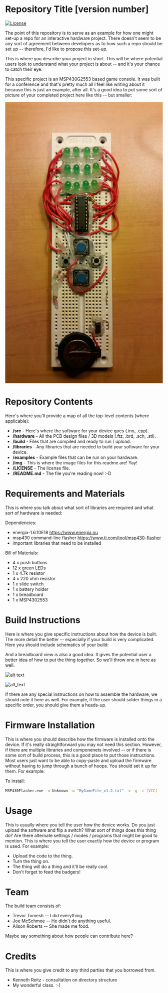 # Repository Title [version number]
[![License](https://poser.pugx.org/phpunit/phpunit/license)](https://packagist.org/packages/phpunit/phpunit)

The point of this repository is to serve as an example for how one might set-up a repo for an interactive hardware project. There doesn't seem to be any sort of agreement between developers as to how such a repo should be set up --  therefore, I'd like to propose this set-up.

This is where you describe your project in short. This will be where potential users look to understand what your project is about -- and it's your chance to catch their eye. 

This specific project is an MSP430G2553 based game console. It was built for a conference and that's pretty much all I feel like writing about it because this is just an example, after all. It's a good idea to put some sort of picture of your completed project here like this -- but smaller: 

![alt text][pic1]

[pic1]: https://github.com/trevortomesh/OSHRepo/blob/master/img/img1.jpg "Logo Title Text 2"

Repository Contents
============
Here's where you'll provide a map of all the top-level contents (where applicable):

* **/src** - Here's where the software for your device goes (.ino, .cpp).
* **/hardware** - All the PCB design files / 3D models (.ftz, .brd, .sch, .stl).
* **/build** - Files that are compiled and ready to run / upload.
* **/libraries** - Any libraries that are needed to build your software for your device.
* **/examples** - Example files that can be run on your hardware. 
* **/img** - This is where the image files for this readme are! Yay!
* **/LICENSE** - The license file.
* **/README.md** - The file you're reading now! :-D

Requirements and Materials
============

This is where you talk about what sort of libraries are required and what sort of hardware is needed:

Dependencies:
* energia-1.6.10E18 https://www.energia.nu
* msp430 command-line flasher https://www.ti.com/tool/msp430-flasher
* important libraries that need to be installed

Bill of Materials:
* 4 x push buttons
* 12 x green LEDs
* 1 x 4.7k resistor
* 4 x 220 ohm resistor
* 1 x slide switch
* 1 x battery holder
* 1 x breadboard
* 1 x MSP4302553

Build Instructions
==================

Here is where you give specific instructions about how the device is built. The more detail the better -- especially if your build is very complicated. Here you should include schematics of your build: 

And a breadboard view is also a good idea. It gives the potential user a better idea of how to put the thing together. So we'll throw one in here as well. 

![alt text][pic3]

[pic3]: https://github.com/trevortomesh/OSHRepo/blob/master/img/img3.jpg "Logo Title Text 2"

![alt_text][pic4]
  
[pic4]: https://github.com/trevortomesh/OSHRepo/blob/master/folderName/joystick.png "This is some alt text"


If there are any special instructions on how to assemble the hardware, we should note it here as well. For example, if the user should solder things in a specific order, you should give them a heads-up. 

Firmware Installation
=====================
This is where you should describe how the firmware is installed onto the device. If it's really straightforward you may not need this section. However, if there are multiple libraries and componenets involved -- or if there is some sort of build process, this is a good place to put those instructions. Most users just want to be able to copy-paste and upload the firmware without having to jump through a bunch of hoops. You should set it up for them. For example: 

To install:
```bash
MSP430Flasher.exe -n Unknown -w "MyGameFile_v1.2.txt" -v -g -z [VCC]

```


Usage
=====
This is usually where you tell the user how the device works. Do you just upload the software and flip a switch? What sort of things does this thing do? Are there alternate settings / modes / programs that might be good to mention. This is where you tell the user exactly how the device or program is used. For example: 

* Upload the code to the thing. 
* Turn the thing on. 
* The thing will do a thing and it'll be really cool. 
* Don't forget to feed the badgers!

Team
=====
The build team consists of: 
* Trevor Tomesh -- I did everything.
* Joe McSchmoe -- He didn't do anything useful. 
* Alison Roberts -- She made me food.

Maybe say something about how people can contribute here?


Credits
=======

This is where you give credit to any third parties that you borrowed from. 

* Kenneth Reitz - consultation on directory structure
* My wonderful class. :-)
